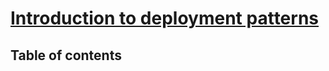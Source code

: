# [Introduction to deployment patterns](https://learn.microsoft.com/en-us/training/modules/introduction-to-deployment-patterns/) <!-- omit in toc -->

## Table of contents <!-- omit in toc -->

